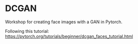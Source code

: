 # DCGAN
Workshop for creating face images with a GAN in Pytorch.

Following this tutorial: https://pytorch.org/tutorials/beginner/dcgan_faces_tutorial.html
